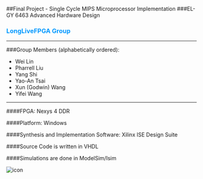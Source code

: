 ##Final Project - Single Cycle MIPS Microprocessor Implementation
###EL-GY 6463 Advanced Hardware Design

### <font color=#0099ff> LongLiveFPGA Group </font> 

*****************************************************************************
###Group Members (alphabetically ordered): 
* Wei Lin
* Pharrell Liu
* Yang Shi
* Yao-An Tsai
* Xun (Godwin) Wang
* Yifei Wang

*****************************************************************************

####FPGA: Nexys 4 DDR

####Platform: Windows 

####Synthesis and Implementation Software: Xilinx ISE Design Suite

####Source Code is written in VHDL

####Simulations are done in ModelSim/Isim


![icon](http://www.dataio.com/portals/0/iStock_000005613425Small.jpg)

